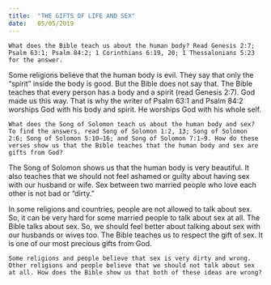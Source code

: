 ```yaml
---
title:  "THE GIFTS OF LIFE AND SEX"
date:   05/05/2019
---
```


`What does the Bible teach us about the human body? Read Genesis 2:7; Psalm 63:1; Psalm 84:2; 1 Corinthians 6:19, 20; 1 Thessalonians 5:23 for the answer.`

Some religions believe that the human body is evil. They say that only the “spirit” inside the body is good. But the Bible does not say that. The Bible teaches that every person has a body and a spirit (read Genesis 2:7). God made us this way. That is why the writer of Psalm 63:1 and Psalm 84:2 worships God with his body and spirit. He worships God with his whole self. 

`What does the Song of Solomon teach us about the human body and sex? To find the answers, read Song of Solomon 1:2, 13; Song of Solomon 2:6; Song of Solomon 5:10–16; and Song of Solomon 7:1–9. How do these verses show us that the Bible teaches that the human body and sex are gifts from God?`

The Song of Solomon shows us that the human body is very beautiful. It also teaches that we should not feel ashamed or guilty about having sex with our husband or wife. Sex between two married people who love each other is not bad or “dirty.”	

In some religions and countries, people are not allowed to talk about sex. So, it can be very hard for some married people to talk about sex at all. The Bible talks about sex. So, we should feel better about talking about sex with our husbands or wives too. The Bible teaches us to respect the gift of sex. It is one of our most precious gifts from God.

`Some religions and people believe that sex is very dirty and wrong. Other religions and people believe that we should not talk about sex at all. How does the Bible show us that both of these ideas are wrong?`